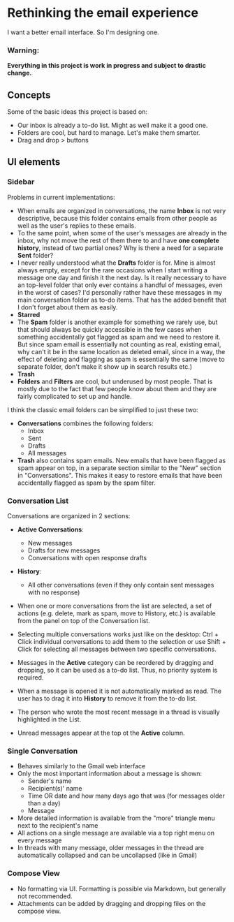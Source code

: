 # Rethinking the email experience

I want a better email interface. So I'm designing one.

### Warning:
__Everything in this project is work in progress and subject to drastic change.__

## Concepts

Some of the basic ideas this project is based on:

* Our inbox is already a to-do list. Might as well make it a good one.
* Folders are cool, but hard to manage. Let's make them smarter.
* Drag and drop > buttons

## UI elements

### Sidebar

Problems in current implementations:
* When emails are organized in conversations, the name __Inbox__ is not very descriptive, because this folder contains emails from other people as well as the user's replies to these emails.
* To the same point, when some of the user's messages are already in the inbox, why not move the rest of them there to and have __one complete history__, instead of two partial ones? Why is there a need for a separate __Sent__ folder?
* I never really understood what the __Drafts__ folder is for. Mine is almost always empty, except for the rare occasions when I start writing a message one day and finish it the next day. Is it really necessary to have an top-level folder that only ever contains a handful of messages, even in the worst of cases? I'd personally rather have these messages in my main conversation folder as to-do items. That has the added benefit that I don't forget about them as easily.
* __Starred__
* The __Spam__ folder is another example for something we rarely use, but that should always be quickly accessible in the few cases when something accidentally got flagged as spam and we need to restore it. But since spam email is essentially not counting as real, existing email, why can't it be in the same location as deleted email, since in a way, the effect of deleting and flagging as spam is essentially the same (move to separate folder, don't make it show up in search results etc.)
* __Trash__
* __Folders__  and __Filters__ are cool, but underused by most people. That is mostly due to the fact that few people know about them and they are fairly complicated to set up and handle.

I think the classic email folders can be simplified to just these two:
* __Conversations__ combines the following folders:
	* Inbox
	* Sent
	* Drafts
	* All messages
* __Trash__ also contains spam emails. New emails that have been flagged as spam appear on top, in a separate section similar to the "New" section in "Conversations". This makes it easy to restore emails that have been accidentally flagged as spam by the spam filter.

### Conversation List

Conversations are organized in 2 sections:
* __Active Conversations__:
	* New messages
	* Drafts for new messages
	* Conversations with open response drafts
* __History__:
	* All other conversations (even if they only contain sent messages with no response)  

* When one or more conversations from the list are selected, a set of actions (e.g. delete, mark as spam, move to History, etc.) is available from the panel on top of the Conversation list.
* Selecting multiple conversations works just like on the desktop: Ctrl + Click individual conversations to add them to the selection or use Shift + Click for selecting all messages between two specific conversations. 
* Messages in the __Active__ category can be reordered by dragging and dropping, so it can be used as a to-do list. Thus, no priority system is required.
* When a message is opened it is not automatically marked as read. The user has to drag it into __History__ to remove it from the to-do list.
* The person who wrote the most recent message in a thread is visually highlighted in the List.
* Unread messages appear at the top ot the __Active__ column.


### Single Conversation

* Behaves similarly to the Gmail web interface
* Only the most important information about a message is shown:
	* Sender's name
	* Recipient(s)' name
	* Time OR date and how many days ago that was (for messages older than a day)
	* Message
* More detailed information is available from the "more" triangle menu next to the recipient's name
* All actions on a single message are available via a top right menu on every message
* In threads with many message, older messages in the thread are automatically collapsed and can be uncollapsed (like in Gmail)

### Compose View

* No formatting via UI. Formatting is possible via Markdown, but generally not recommended.
* Attachments can be added by dragging and dropping files on the compose view.
